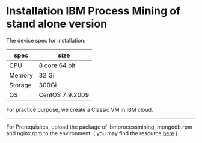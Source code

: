 # Installation IBM Process Mining of stand alone version

The device spec for installation:

| spec    | size            |
|---------|-----------------|
| CPU     | 8 core 64 bit   |
| Memory  | 32 Gi           |
| Storage | 300Gi           |
| OS      | CentOS 7.9.2009 |

For practice purpose, we create a Classic VM in IBM cloud.




---

For Prerequisites, upload the package of ibmprocessmining, mongodb.rpm and nginx.rpm to the environment. ( you may find the resource [here](https://ibm.box.com/s/u5i6eoaqic0kulm5of1e80bk7lw0hds2) )
